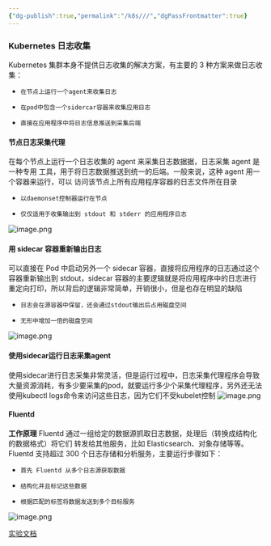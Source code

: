 ```yaml
---
{"dg-publish":true,"permalink":"/k8s///","dgPassFrontmatter":true}
---
```


### Kubernetes ⽇志收集
Kubernetes 集群本⾝不提供⽇志收集的解决⽅案，有主要的 3 种⽅案来做⽇志收 集：
-     在节点上运行一个agent来收集日志
-     在pod中包含一个sidercar容器来收集应用日志
-     直接在应用程序中将日志信息推送到采集后端

#### 节点⽇志采集代理
在每个节点上运⾏⼀个⽇志收集的 agent 来采集⽇志数据据，⽇志采集 agent 是⼀种专⽤ ⼯具，⽤于将⽇志数据推送到统⼀的后端。⼀般来说，这种 agent ⽤⼀个容器来运⾏，可以 访问该节点上所有应⽤程序容器的⽇志⽂件所在⽬录
-     以daemonset控制器运行在节点
-     仅仅适⽤于收集输出到 stdout 和 stderr 的应⽤程序⽇志
![image.png](https://dennis-02.oss-cn-shenzhen.aliyuncs.com/img/20230730175208.png)

#### ⽤ sidecar 容器重新输出⽇志
可以直接在 Pod 中启动另外⼀个 sidecar 容器，直接将应⽤程序的⽇志通过这个容器重新输出到 stdout，sidecar 容器的主要逻辑就是将应⽤程序中的⽇志进⾏重定向打印，所以背后的逻辑⾮常简单，开销很⼩，但是也存在明显的缺陷
-     日志会在源容器中保留，还会通过stdout输出后占用磁盘空间
-     无形中增加一倍的磁盘空间

![image.png](https://dennis-02.oss-cn-shenzhen.aliyuncs.com/img/20230731170434.png)

#### 使用sidecar运行日志采集agent

使用sidecar进行日志采集非常灵活，但是运行过程中，日志采集代理程序会导致大量资源消耗，有多少要采集的pod，就要运行多少个采集代理程序，另外还无法使用kubectl logs命令来访问这些日志，因为它们不受kubelet控制
![image.png](https://dennis-02.oss-cn-shenzhen.aliyuncs.com/img/20230731192756.png)

#### Fluentd

**工作原理**
Fluentd 通过⼀组给定的数据源抓取⽇志数据，处理后（转换成结构化的数据格式）将它们 转发给其他服务，⽐如 Elasticsearch、对象存储等等。Fluentd ⽀持超过 300 个⽇志存储和分析服务，主要运行步骤如下：
+     ⾸先 Fluentd 从多个⽇志源获取数据
+     结构化并且标记这些数据
+     根据匹配的标签将数据发送到多个⽬标服务
![image.png](https://dennis-02.oss-cn-shenzhen.aliyuncs.com/img/20230803224727.png)



[实验文档](https://github.com/wjunlove123/k8slearing/tree/main/log/efk)
